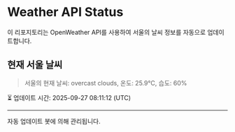 
# Weather API Status

이 리포지토리는 OpenWeather API를 사용하여 서울의 날씨 정보를 자동으로 업데이트합니다.

## 현재 서울 날씨
> 서울의 현재 날씨: overcast clouds, 온도: 25.9°C, 습도: 60%

⏳ 업데이트 시간: 2025-09-27 08:11:12 (UTC)

---
자동 업데이트 봇에 의해 관리됩니다.
